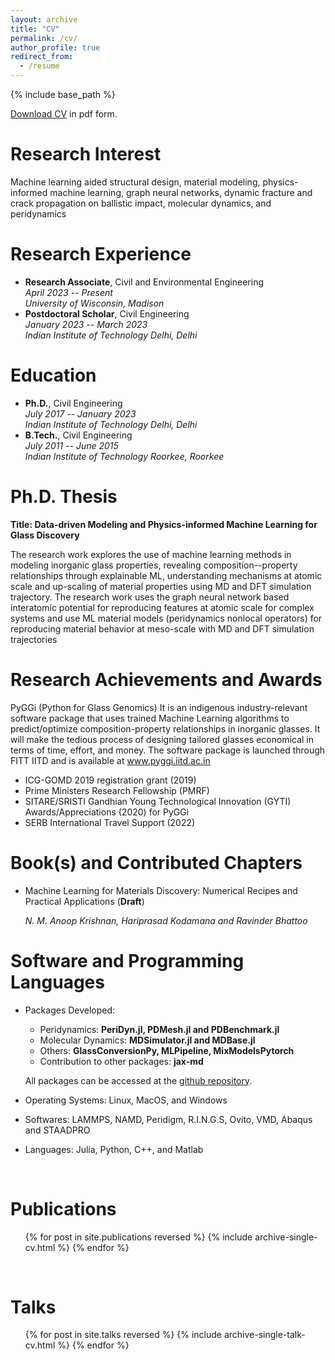 ```yaml
---
layout: archive
title: "CV"
permalink: /cv/
author_profile: true
redirect_from:
  - /resume
---
```


{% include base_path %}

[Download CV]({{site.author.baseurl}}/files/ravinder_cv.pdf) in pdf form.

Research Interest
======
Machine learning aided structural design, material modeling, physics-informed machine learning, graph neural networks, dynamic fracture and crack propagation on ballistic impact, molecular dynamics, and peridynamics

Research Experience
======
- **Research Associate**, Civil and Environmental Engineering <br> _April 2023 -- Present <br> University of Wisconsin, Madison_
- **Postdoctoral Scholar**, Civil Engineering <br> _January 2023 -- March 2023 <br> Indian Institute of Technology Delhi, Delhi_

Education
======
- **Ph.D.**, Civil Engineering <br> _July 2017 -- January 2023 <br> Indian Institute of Technology Delhi, Delhi_
- **B.Tech.**, Civil Engineering <br>_July 2011 -- June 2015 <br> Indian Institute of Technology Roorkee, Roorkee_

Ph.D. Thesis
======
__Title: Data-driven Modeling and Physics-informed Machine Learning for Glass Discovery__

The research work explores the use of machine learning methods in modeling inorganic glass properties, revealing composition--property relationships through explainable ML, understanding mechanisms at atomic scale and up-scaling of material properties using MD and DFT simulation trajectory. The research work uses the graph neural network based interatomic potential for reproducing features at atomic scale for complex systems and use ML material models (peridynamics nonlocal operators) for reproducing material behavior at meso-scale with MD and DFT simulation trajectories


Research Achievements and Awards
======

PyGGi (Python for Glass Genomics)
It is an indigenous industry-relevant software package that uses trained Machine Learning
algorithms to predict/optimize composition-property relationships in inorganic glasses. It will
make the tedious process of designing tailored glasses economical in terms of time, effort, and
money.
The software package is launched through FITT IITD and is available at www.pyggi.iitd.ac.in

- ICG-GOMD 2019 registration grant (2019)
- Prime Ministers Research Fellowship (PMRF)
- SITARE/SRISTI Gandhian Young Technological Innovation (GYTI) Awards/Appreciations (2020) for PyGGi
- SERB International Travel Support (2022)

Book(s) and Contributed Chapters
======
- Machine Learning for Materials Discovery: Numerical Recipes and Practical Applications (__Draft__)

  *N. M. Anoop Krishnan, Hariprasad Kodamana and Ravinder Bhattoo*

Software and Programming Languages
======

- Packages Developed:
  - Peridynamics: __PeriDyn.jl, PDMesh.jl and PDBenchmark.jl__
  - Molecular Dynamics: __MDSimulator.jl and MDBase.jl__
  - Others: __GlassConversionPy, MLPipeline, MixModelsPytorch__
  - Contribution to other packages: __jax-md__

  All packages can be accessed at the [github repository](https://github.com/{{site.author.github}}).
- Operating Systems: Linux, MacOS, and Windows
- Softwares: LAMMPS, NAMD, Peridigm, R.I.N.G.S, Ovito, VMD, Abaqus and STAADPRO
- Languages: Julia, Python, C++, and Matlab

<br>

Publications
======
  <ol>{% for post in site.publications reversed %}
    {% include archive-single-cv.html %}
  {% endfor %}</ol>

<br>

Talks
======
  <ol>{% for post in site.talks reversed %}
    {% include archive-single-talk-cv.html %}
  {% endfor %}</ol>


